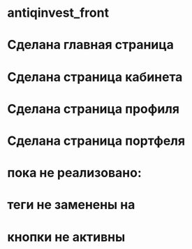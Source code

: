 # antiqinvest_front

# Сделана главная страница
# Сделана страница кабинета
# Сделана страница профиля
# Сделана страница портфеля

# пока не реализовано:
# теги <a> не заменены на <Link>
# кнопки не активны

